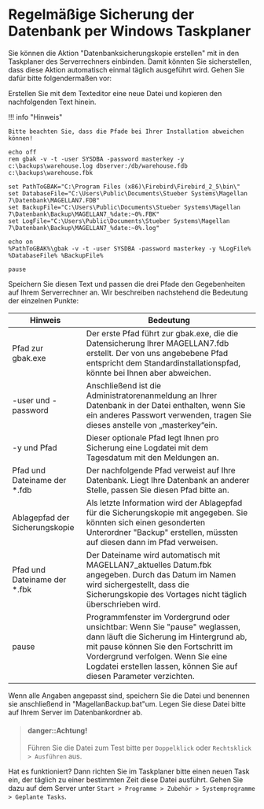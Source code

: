 # Regelmäßige Sicherung der Datenbank per Windows Taskplaner

Sie können die Aktion "Datenbanksicherungskopie erstellen" mit in den Taskplaner des Serverrechners einbinden. Damit könnten Sie sicherstellen, dass diese Aktion automatisch einmal täglich ausgeführt wird. Gehen Sie dafür bitte folgendermaßen vor:

Erstellen Sie mit dem Texteditor eine neue Datei und kopieren den nachfolgenden Text hinein.

!!! info "Hinweis"

    Bitte beachten Sie, dass die Pfade bei Ihrer Installation abweichen können!

```
echo off
rem gbak -v -t -user SYSDBA -password masterkey -y c:\backups\warehouse.log dbserver:/db/warehouse.fdb c:\backups\warehouse.fbk

set PathToGBAK="C:\Program Files (x86)\Firebird\Firebird_2_5\bin\"
set DatabaseFile="C:\Users\Public\Documents\Stueber Systems\Magellan 7\Datenbank\MAGELLAN7.FDB"
set BackupFile="C:\Users\Public\Documents\Stueber Systems\Magellan 7\Datenbank\Backup\MAGELLAN7_%date:~0%.FBK"
set LogFile="C:\Users\Public\Documents\Stueber Systems\Magellan 7\Datenbank\Backup\MAGELLAN7_%date:~0%.log"

echo on
%PathToGBAK%\gbak -v -t -user SYSDBA -password masterkey -y %LogFile% %DatabaseFile% %BackupFile%

pause
```

Speichern Sie diesen Text und passen die drei Pfade den Gegebenheiten auf Ihrem Serverrechner an. Wir beschreiben nachstehend die Bedeutung der einzelnen Punkte:

| Hinweis | Bedeutung |
| --- | --- |
| Pfad zur gbak.exe | Der erste Pfad führt zur gbak.exe, die die Datensicherung Ihrer MAGELLAN7.fdb erstellt. Der von uns angebebene Pfad entspricht dem Standardinstallationspfad, könnte bei Ihnen aber abweichen. |
| -user und -password | Anschließend ist die Administratorenanmeldung an Ihrer Datenbank in der Datei enthalten, wenn Sie ein anderes Passwort verwenden, tragen Sie dieses anstelle von „masterkey“ein. |
| -y und Pfad | Dieser optionale Pfad legt Ihnen pro Sicherung eine Logdatei mit dem Tagesdatum mit den Meldungen an. |
| Pfad und Dateiname der \*.fdb | Der nachfolgende Pfad verweist auf Ihre Datenbank. Liegt Ihre Datenbank an anderer Stelle, passen Sie diesen Pfad bitte an. |
| Ablagepfad der Sicherungskopie | Als letzte Information wird der Ablagepfad für die Sicherungskopie mit angegeben. Sie könnten sich einen gesonderten Unterordner "Backup" erstellen, müssten auf diesen dann im Pfad verweisen. |
| Pfad und Dateiname der \*.fbk | Der Dateiname wird automatisch mit MAGELLAN7\_aktuelles Datum.fbk angegeben. Durch das Datum im Namen wird sichergestellt, dass die Sicherungskopie des Vortages nicht täglich überschrieben wird. |
| pause | Programmfenster im Vordergrund oder unsichtbar: Wenn Sie "pause" weglassen, dann läuft die Sicherung im Hintergrund ab, mit pause können Sie den Fortschritt im Vordergrund verfolgen. Wenn Sie eine Logdatei erstellen lassen, können Sie auf diesen Parameter verzichten. |

Wenn alle Angaben angepasst sind, speichern Sie die Datei und benennen sie anschließend in "MagellanBackup.bat"um. Legen Sie diese Datei bitte auf Ihrem Server im Datenbankordner ab.

> #### danger::Achtung!
>
> Führen Sie die Datei zum Test bitte per `Doppelklick` oder `Rechtsklick > Ausführen` aus.

Hat es funktioniert? Dann richten Sie im Taskplaner bitte einen neuen Task ein, der täglich zu einer bestimmten Zeit diese Datei ausführt. Gehen Sie dazu auf dem Server unter `Start > Programme > Zubehör > Systemprogramme > Geplante Tasks`.

